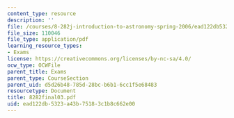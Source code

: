 ```yaml
---
content_type: resource
description: ''
file: /courses/8-282j-introduction-to-astronomy-spring-2006/ead122db5323a43b75183c1b8c662e00_8282final03.pdf
file_size: 110046
file_type: application/pdf
learning_resource_types:
- Exams
license: https://creativecommons.org/licenses/by-nc-sa/4.0/
ocw_type: OCWFile
parent_title: Exams
parent_type: CourseSection
parent_uid: d5d26b48-785d-28bc-b6b1-6cc1f5e68483
resourcetype: Document
title: 8282final03.pdf
uid: ead122db-5323-a43b-7518-3c1b8c662e00
---
```

